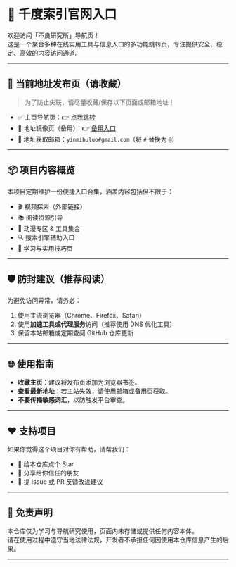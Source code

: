 # 🧪 千度索引官网入口

欢迎访问「不良研究所」导航页！  
这是一个聚合多种在线实用工具与信息入口的多功能跳转页，专注提供安全、稳定、高效的内容访问通道。

---

## 🔗 当前地址发布页（请收藏）

> 为了防止失联，请尽量收藏/保存以下页面或邮箱地址！

- ✅ 主页导航页：👉 [点我跳转](https://ymbl17-cc.github.io/)
- 🔄 地址镜像页（备用）：👉 [备用入口](https://ymbl16-cc.github.io/)
- 📧 地址获取邮箱：`yinmibuluo#gmail.com`（将 `#` 替换为 `@`）

---

## 📦 项目内容概览

本项目定期维护一份便捷入口合集，涵盖内容包括但不限于：

- 🎬 视频探索（外部链接）
- 📚 阅读资源引导
- 🧩 动漫专区 & 工具集合
- 🔍 搜索引擎辅助入口
- 🧠 学习与实用技巧页

---

## 🛡️ 防封建议（推荐阅读）

为避免访问异常，请务必：

1. 使用主流浏览器（Chrome、Firefox、Safari）
2. 使用**加速工具或代理服务**访问（推荐使用 DNS 优化工具）
3. 保留本站邮箱或定期查阅 GitHub 仓库更新

---

## 🌐 使用指南

- **收藏主页**：建议将发布页添加为浏览器书签。
- **查看最新地址**：若主站失效，请使用邮箱或备用页获取。
- **不要传播敏感词汇**，以防触发平台审查。

---

## ❤️ 支持项目

如果你觉得这个项目对你有帮助，请帮我们：

- 🌟 给本仓库点个 Star
- 🔁 分享给你信任的朋友
- 💬 提 Issue 或 PR 反馈改进建议

---

## 📄 免责声明

本仓库仅为学习与导航研究使用，页面内未存储或提供任何内容本体。  
请在使用过程中遵守当地法律法规，开发者不承担任何因使用本仓库信息产生的后果。

---
